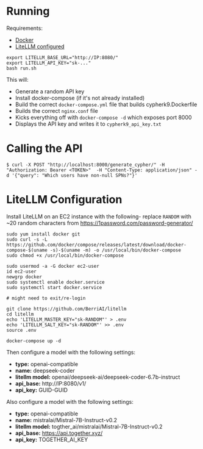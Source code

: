 # Running

Requirements:
- [Docker](https://www.docker.com/)
- [LiteLLM configured](#litellm-configuration)

```
export LITELLM_BASE_URL="http://IP:8080/"
export LITELLM_API_KEY="sk-..."
bash run.sh
```

This will:
- Generate a random API key
- Install docker-compose (if it's not already installed)
- Build the correct `docker-compose.yml` file that builds cypherk9.Dockerfile
- Builds the correct `nginx.conf` file
- Kicks everything off with `docker-compose -d` which exposes port 8000
- Displays the API key and writes it to `cypherk9_api_key.txt`


# Calling the API

`$ curl -X POST "http://localhost:8000/generate_cypher/" -H "Authorization: Bearer <TOKEN>"  -H "Content-Type: application/json" -d '{"query": "Which users have non-null SPNs?"}'`


# LiteLLM Configuration

Install LiteLLM on an EC2 instance with the following- replace `RANDOM` with ~20 random characters from https://1password.com/password-generator/

```
sudo yum install docker git
sudo curl -s -L https://github.com/docker/compose/releases/latest/download/docker-compose-$(uname -s)-$(uname -m) -o /usr/local/bin/docker-compose
sudo chmod +x /usr/local/bin/docker-compose

sudo usermod -a -G docker ec2-user
id ec2-user
newgrp docker
sudo systemctl enable docker.service
sudo systemctl start docker.service

# might need to exit/re-login

git clone https://github.com/BerriAI/litellm
cd litellm
echo 'LITELLM_MASTER_KEY="sk-RANDOM"' > .env
echo 'LITELLM_SALT_KEY="sk-RANDOM"' >> .env
source .env

docker-compose up -d
```

Then configure a model with the following settings:
- **type:** openai-compatible
- **name:** deepseek-coder
- **litellm model:** openai/deepseek-ai/deepseek-coder-6.7b-instruct
- **api_base:** http://IP:8080/v1/
- **api_key:** GUID-GUID

Also configure a model with the following settings:
- **type:** openai-compatible
- **name:** mistralai/Mistral-7B-Instruct-v0.2
- **litellm model:** togther_ai/mistralai/Mistral-7B-Instruct-v0.2
- **api_base:** https://api.together.xyz/
- **api_key:** TOGETHER_AI_KEY
